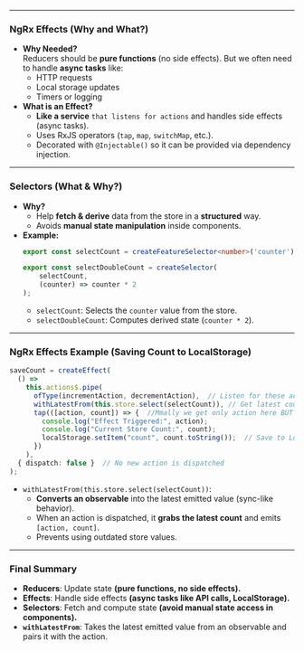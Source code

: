 
---

### **NgRx Effects (Why and What?)**
- **Why Needed?**  
  Reducers should be **pure functions** (no side effects). But we often need to handle **async tasks** like:
  - HTTP requests  
  - Local storage updates  
  - Timers or logging  
- **What is an Effect?**  
  - **Like a service** `that listens for actions` and handles side effects (async tasks).  
  - Uses RxJS operators (`tap`, `map`, `switchMap`, etc.).  
  - Decorated with `@Injectable()` so it can be provided via dependency injection.  

---

### **Selectors (What & Why?)**  
- **Why?**  
  - Help **fetch & derive** data from the store in a **structured** way.  
  - Avoids **manual state manipulation** inside components.  
- **Example:**  
  ```typescript
  export const selectCount = createFeatureSelector<number>('counter');
  
  export const selectDoubleCount = createSelector(
      selectCount,
      (counter) => counter * 2
  );
  ```
  - `selectCount`: Selects the `counter` value from the store.  
  - `selectDoubleCount`: Computes derived state (`counter * 2`).  

---

### **NgRx Effects Example (Saving Count to LocalStorage)**  
```typescript
saveCount = createEffect(
  () =>
    this.actions$.pipe(
      ofType(incrementAction, decrementAction),  // Listen for these actions
      withLatestFrom(this.store.select(selectCount)), // Get latest count
      tap(([action, count]) => {  //Mmally we get only action here BUT  WithLatestForm it returns an array with 2 elements: action and the elemnt in the observable u selectd
        console.log("Effect Triggered:", action);
        console.log("Current Store Count:", count);
        localStorage.setItem("count", count.toString());  // Save to LocalStorage
      })
    ),
  { dispatch: false }  // No new action is dispatched
);
```
- `withLatestFrom(this.store.select(selectCount))`:  
  - **Converts an observable** into the latest emitted value (sync-like behavior).  
  - When an action is dispatched, it **grabs the latest count** and emits `[action, count]`.  
  - Prevents using outdated store values.  

---

### **Final Summary**
- **Reducers**: Update state **(pure functions, no side effects).**  
- **Effects**: Handle side effects **(async tasks like API calls, LocalStorage).**  
- **Selectors**: Fetch and compute state **(avoid manual state access in components).**  
- **`withLatestFrom`**: Takes the latest emitted value from an observable and pairs it with the action.